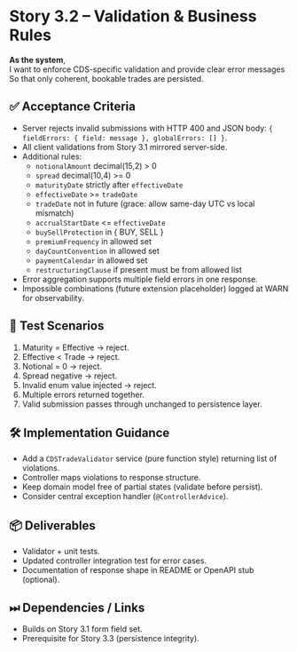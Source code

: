 # Story 3.2 – Validation & Business Rules

**As the system**,  
I want to enforce CDS-specific validation and provide clear error messages  
So that only coherent, bookable trades are persisted.

## ✅ Acceptance Criteria
- Server rejects invalid submissions with HTTP 400 and JSON body: `{ fieldErrors: { field: message }, globalErrors: [] }`.
- All client validations from Story 3.1 mirrored server-side.
- Additional rules:
  - `notionalAmount` decimal(15,2) > 0
  - `spread` decimal(10,4) >= 0
  - `maturityDate` strictly after `effectiveDate`
  - `effectiveDate` >= `tradeDate`
  - `tradeDate` not in future (grace: allow same-day UTC vs local mismatch)
  - `accrualStartDate` <= `effectiveDate`
  - `buySellProtection` in { BUY, SELL }
  - `premiumFrequency` in allowed set
  - `dayCountConvention` in allowed set
  - `paymentCalendar` in allowed set
  - `restructuringClause` if present must be from allowed list
- Error aggregation supports multiple field errors in one response.
- Impossible combinations (future extension placeholder) logged at WARN for observability.

## 🧪 Test Scenarios
1. Maturity = Effective → reject.
2. Effective < Trade → reject.
3. Notional = 0 → reject.
4. Spread negative → reject.
5. Invalid enum value injected → reject.
6. Multiple errors returned together.
7. Valid submission passes through unchanged to persistence layer.

## 🛠 Implementation Guidance
- Add a `CDSTradeValidator` service (pure function style) returning list of violations.
- Controller maps violations to response structure.
- Keep domain model free of partial states (validate before persist).
- Consider central exception handler (`@ControllerAdvice`).

## 📦 Deliverables
- Validator + unit tests.
- Updated controller integration test for error cases.
- Documentation of response shape in README or OpenAPI stub (optional).

## ⏭ Dependencies / Links
- Builds on Story 3.1 form field set.
- Prerequisite for Story 3.3 (persistence integrity).

